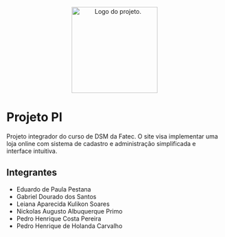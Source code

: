 <p align="center">
  <picture>
    <source media="(prefers-color-scheme: dark)" srcset="logoa.png" width="200px">
    <source media="(prefers-color-scheme: light)" srcset="logob.png" width="200px">
    <img alt="Logo do projeto.">
  </picture>
</p>

# Projeto PI
Projeto integrador do curso de DSM da Fatec. O site visa implementar uma loja online com sistema de cadastro e administração simplificada e interface intuitiva.

## Integrantes
- Eduardo de Paula Pestana
- Gabriel Dourado dos Santos
- Leiana Aparecida Kulikon Soares
- Nickolas Augusto Albuquerque Primo
- Pedro Henrique Costa Pereira
- Pedro Henrique de Holanda Carvalho
